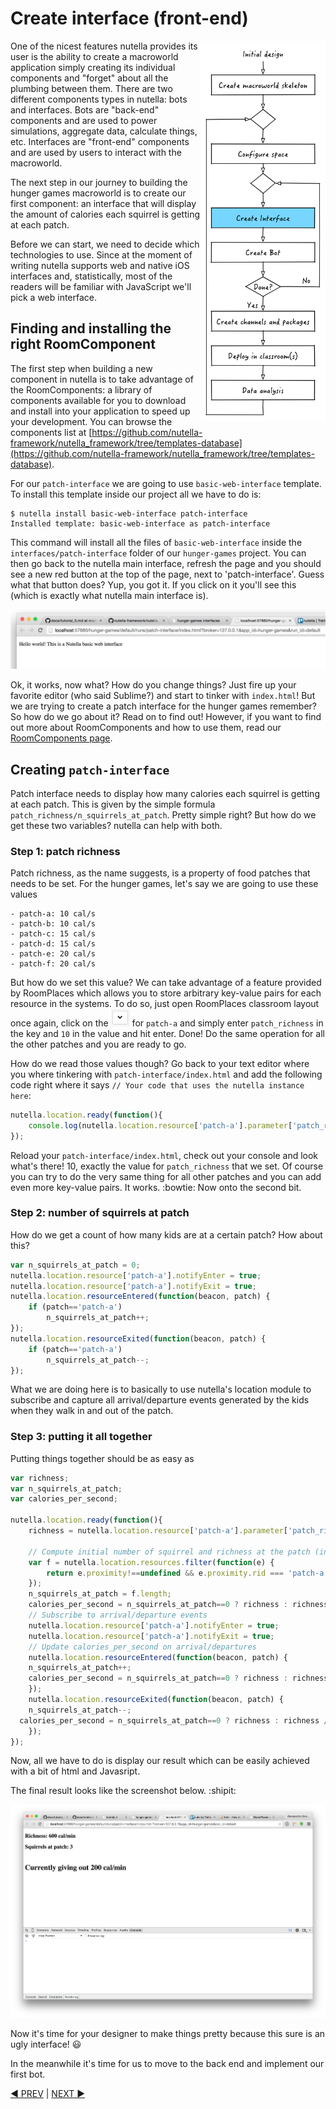 # Create interface (front-end)
<img src="images/dev_process_3.png" width="200" align="right">

One of the nicest features nutella provides its user is the ability to create a macroworld application simply creating its individual components and "forget" about all the plumbing between them. There are two different components types in nutella: bots and interfaces. Bots are "back-end" components and are used to power simulations, aggregate data, calculate things, etc. Interfaces are "front-end" components and are used by users to interact with the macroworld.

The next step in our journey to building the hunger games macroworld is to create our first component: an interface that will display the amount of calories each squirrel is getting at each patch. 

Before we can start, we need to decide which technologies to use. Since at the moment of writing nutella supports web and native iOS interfaces and, statistically, most of the readers will be familiar with JavaScript we'll pick a web interface.

## Finding and installing the right RoomComponent

The first step when building a new component in nutella is to take advantage of the RoomComponents: a library of components available for you to download and install into your application to speed up your development. You can browse the components list at [https://github.com/nutella-framework/nutella_framework/tree/templates-database](https://github.com/nutella-framework/nutella_framework/tree/templates-database).

For our `patch-interface` we are going to use `basic-web-interface` template. To install this template inside our project all we have to do is:
```
$ nutella install basic-web-interface patch-interface
Installed template: basic-web-interface as patch-interface
```

This command will install all the files of `basic-web-interface` inside the `interfaces/patch-interface` folder of our `hunger-games` project. You can then go back to the nutella main interface, refresh the page and you should see a new red button at the top of the page, next to 'patch-interface'. Guess what that button does? Yup, you got it. If you click on it you'll see this (which is exactly what nutella main interface is).

<img src="images/patch_int_1.png">

Ok, it works, now what? How do you change things? Just fire up your favorite editor (who said Sublime?) and start to tinker with `index.html`! But we are trying to create a patch interface for the hunger games remember? So how do we go about it? Read on to find out! However, if you want to find out more about RoomComponents and how to use them, read our [RoomComponents page]().


## Creating `patch-interface`
Patch interface needs to display how many calories each squirrel is getting at each patch. This is given by the simple formula `patch_richness/n_squirrels_at_patch`. Pretty simple right? But how do we get these two variables? nutella can help with both.

### Step 1: patch richness
Patch richness, as the name suggests, is a property of food patches that needs to be set. For the hunger games, let's say we are going to use these values
```
- patch-a: 10 cal/s
- patch-b: 10 cal/s
- patch-c: 15 cal/s
- patch-d: 15 cal/s
- patch-e: 20 cal/s
- patch-f: 20 cal/s
```
But how do we set this value? We can take advantage of a feature provided by RoomPlaces which allows you to store arbitrary key-value pairs for each resource in the systems. To do so, just open RoomPlaces classroom layout once again, click on the <img src="images/rp_v_btn.png" width="30"> for `patch-a` and simply enter `patch_richness` in the key and `10` in the value and hit enter. Done! Do the same operation for all the other patches and you are ready to go.

How do we read those values though? Go back to your text editor where you where tinkering with `patch-interface/index.html` and add the following code right where it says `// Your code that uses the nutella instance here`:
```javascript
nutella.location.ready(function(){
    console.log(nutella.location.resource['patch-a'].parameter['patch_richness']);
});
```
Reload your `patch-interface/index.html`, check out your console and look what's there! 10, exactly the value for `patch_richness` that we set. Of course you can try to do the very same thing for all other patches and you can add even more key-value pairs. It works. :bowtie: Now onto the second bit. 

### Step 2: number of squirrels at patch
How do we get a count of how many kids are at a certain patch? How about this?
```javascript
var n_squirrels_at_patch = 0;
nutella.location.resource['patch-a'].notifyEnter = true;
nutella.location.resource['patch-a'].notifyExit = true;
nutella.location.resourceEntered(function(beacon, patch) {
    if (patch=='patch-a')
        n_squirrels_at_patch++;
});
nutella.location.resourceExited(function(beacon, patch) {
    if (patch=='patch-a')
        n_squirrels_at_patch--;
});
```
What we are doing here is to basically to use nutella's location module to subscribe and capture all arrival/departure events generated by the kids when they walk in and out of the patch.

### Step 3: putting it all together
Putting things together should be as easy as
```javascript
var richness;
var n_squirrels_at_patch;
var calories_per_second;

nutella.location.ready(function(){
    richness = nutella.location.resource['patch-a'].parameter['patch_richness'];
    
    // Compute initial number of squirrel and richness at the patch (in case some kids are there already)
    var f = nutella.location.resources.filter(function(e) {
        return e.proximity!==undefined && e.proximity.rid === 'patch-a';
    });
    n_squirrels_at_patch = f.length;
    calories_per_second = n_squirrels_at_patch==0 ? richness : richness / n_squirrels_at_patch;
    // Subscribe to arrival/departure events
    nutella.location.resource['patch-a'].notifyEnter = true;
    nutella.location.resource['patch-a'].notifyExit = true;
    // Update calories_per_second on arrival/departures
    nutella.location.resourceEntered(function(beacon, patch) {
    n_squirrels_at_patch++;
    calories_per_second = n_squirrels_at_patch==0 ? richness : richness / n_squirrels_at_patch;
    });
    nutella.location.resourceExited(function(beacon, patch) {
    n_squirrels_at_patch--;
  calories_per_second = n_squirrels_at_patch==0 ? richness : richness / n_squirrels_at_patch;
    });
});
```

Now, all we have to do is display our result which can be easily achieved with a bit of html and Javasript.

The final result looks like the screenshot below. :shipit:

<img src="images/patch_int_2.png">

Now it's time for your designer to make things pretty because this sure is an ugly interface! :smiley:

In the meanwhile it's time for us to move to the back end and implement our first bot.

[:arrow_backward: PREV](tutorial_4.md) | [NEXT :arrow_forward:](tutorial_6.md)
